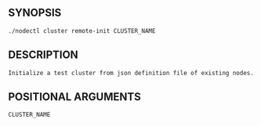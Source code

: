 ## SYNOPSIS
    ./nodectl cluster remote-init CLUSTER_NAME
 
## DESCRIPTION
    Initialize a test cluster from json definition file of existing nodes.
 
## POSITIONAL ARGUMENTS
    CLUSTER_NAME
